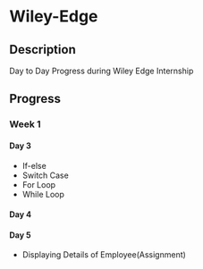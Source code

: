 # Wiley-Edge

## Description
Day to Day Progress during Wiley Edge Internship

## Progress

### Week 1

#### Day 3

- If-else
- Switch Case
- For Loop
- While Loop

#### Day 4

#### Day 5
- Displaying Details of Employee(Assignment)
